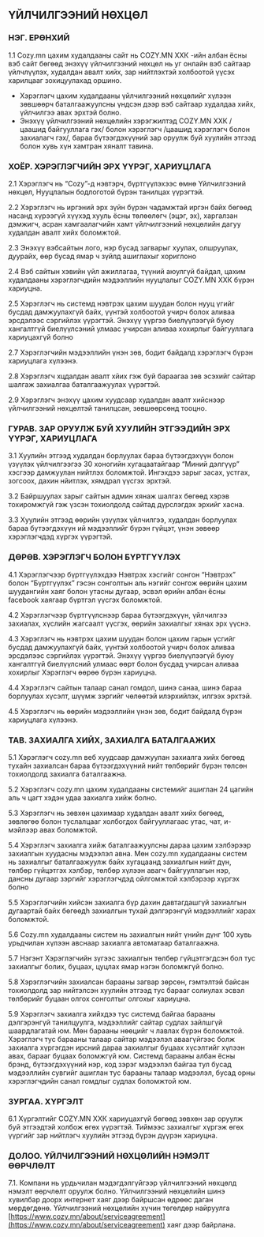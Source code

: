 ## ҮЙЛЧИЛГЭЭНИЙ НӨХЦӨЛ

### НЭГ. ЕРӨНХИЙ
1.1 Cozy.mn цахим худалдааны сайт нь COZY.MN ХХК -ийн албан ёсны вэб сайт бөгөөд энэхүү үйлчилгээний нөхцөл нь уг онлайн вэб сайтаар үйлчлүүлэх, худалдан авалт хийх, зар нийтлэхтэй холбоотой үүсэх харилцааг зохицуулахад оршино.

-   Хэрэглэгч цахим худалдааны үйлчилгээний нөхцөлийг хүлээн зөвшөөрч баталгаажуулсны үндсэн дээр вэб сайтаар худалдаа хийх, үйлчилгээ авах эрхтэй болно.   
-   Энэхүү үйлчилгээний нөхцөлийн хэрэгжилтэд COZY.MN ХХК /цаашид байгууллага гэх/ болон хэрэглэгч /цаашид хэрэглэгч болон захиалагч гэх/, бараа бүтээгдэхүүний зар оруулж буй хуулийн этгээд болон хувь хүн хамтран хяналт тавина.

### ХОЁР. ХЭРЭГЛЭГЧИЙН ЭРХ ҮҮРЭГ, ХАРИУЦЛАГА
2.1 Хэрэглэгч нь “Cozy”-д нэвтэрч, бүртгүүлэхээс өмнө Үйлчилгээний нөхцөл, Нууцлалын бодлоготой бүрэн танилцах үүрэгтэй.

2.2 Хэрэглэгч нь иргэний эрх зүйн бүрэн чадамжтай иргэн байх бөгөөд насанд хүрээгүй хүүхэд хууль ёсны төлөөлөгч (эцэг, эх), харгалзан дэмжигч, асран хамгаалагчийн хамт үйлчилгээний нөхцөлийн дагуу худалдан авалт хийх боломжтой.

2.3 Энэхүү вэбсайтын лого, нэр бусад загварыг хуулах, олшруулах, дуурайх, өөр бусад ямар ч зүйлд ашиглахыг хориглоно

2.4 Вэб сайтын хэвийн үйл ажиллагаа, түүний аюулгүй байдал, цахим худалдааны хэрэглэгчдийн мэдээллийн нууцлалыг COZY.MN ХХК бүрэн хариуцна.

2.5 Хэрэглэгч нь системд нэвтрэх цахим шуудан болон нууц үгийг бусдад дамжуулахгүй байх, үүнтэй холбоотой учирч болох аливаа эрсдэлээс сэргийлэх үүрэгтэй. Энэхүү үүргээ биелүүлээгүй буюу хангалтгүй биелүүлсэний улмаас учирсан аливаа хохирлыг байгууллага хариуцахгүй болно

2.7 Хэрэглэгчийн мэдээллийн үнэн зөв, бодит байдалд хэрэглэгч бүрэн хариуцлага хүлээнэ.

2.8 Хэрэглэгч хцдалдан авалт хйих гэж буй бараагаа зөв эсэхийг сайтар шалгаж захиалгаа баталгаажуулах үүрэгтэй. 

2.9 Хэрэглэгч энэхүү цахим хуудсаар худалдан авалт хийснээр үйлчилгээний нөхцөлтэй танилцсан, зөвшөөрсөнд тооцно.

### ГУРАВ. ЗАР ОРУУЛЖ БУЙ ХУУЛИЙН ЭТГЭЭДИЙН ЭРХ ҮҮРЭГ, ХАРИУЦЛАГА
3.1 Хуулийн этгээд худалдан борлуулах бараа бүтээгдэхүүн болон үзүүлэх үйлчилгээгээ 30 хоногийн хугацаатайгаар “Миний дэлгүүр” хэсгээр дамжуулан нийтлэх боломжтой. Ингэхдээ зарыг засах, устгах, зогсоох, дахин нйитлэх, хямдрал үүсгэх эрхтэй.

3.2 Байршуулах зарыг сайтын админ хянаж шалгах бөгөөд хэрэв тохиромжгүй гэж үзсэн тохиолдолд сайтад дүрслэгдэх эрхийг хасна.

3.3 Хуулийн этгээд өөрийн үзүүлэх үйлчилгээ, худалдан борлуулах бараа бүтээгдэхүүн ий мэдээллийг бүрэн гүйцэт, үнэн зөвөөр хэрэглэгчдэд хүргэх үүрэгтэй.

### ДӨРӨВ. ХЭРЭГЛЭГЧ БОЛОН БҮРТГҮҮЛЭХ
4.1 Хэрэглэгчээр бүртгүүлэхдээ  Нэвтрэх хэсгийг сонгон “Нэвтрэх” болон “Бүртгүүлэх” гэсэн сонголтын аль нэгийг сонгож өөрийн цахим шуудангийн хаяг болон утасны дугаар, эсвэл өрийн албан ёсны facebook хаягаар бүртгэл үүсгэх боломжтой. 

4.2 Хэрэглэгчээр бүртгүүлснээр бараа бүтээгдэхүүн, үйлчилгээ захиалах, хүслийн жагсаалт үүсгэх, өөрийн захиалгыг хянах эрх үүснэ.

4.3 Хэрэглэгч нь нэвтрэх цахим шуудан болон цахим гарын үсгийг бусдад дамжуулахгүй байх, үүнтэй холбоотой учирч болох аливаа эрсдэлээс сэргийлэх үүрэгтэй. Энэхүү үүргээ биелүүлээгүй буюу хангалтгүй биелүүлсний улмаас өөрт болон бусдад учирсан аливаа хохирлыг Хэрэглэгч өөрөө бүрэн хариуцна.

4.4 Хэрэглэгч сайтын талаар санал гомдол, шинэ санаа, шинэ бараа борлуулах хүсэлт, шүүмж зэргийг чөлөөтэй илэрхийлэх, илгээх эрхтэй.

4.5 Хэрэглэгч нь өөрийн мэдээллийн үнэн зөв, бодит байдалд бүрэн хариуцлага хүлээнэ.

### ТАВ. ЗАХИАЛГА ХИЙХ, ЗАХИАЛГА БАТАЛГААЖИХ
5.1 Хэрэглэгч cozy.mn веб хуудсаар дамжуулан захиалга хийх бөгөөд тухайн захиалсан бараа бүтээгдэхүүний нийт төлбөрийг бүрэн төлсөн тохиолдолд захиалга баталгаажна.

5.2 Хэрэглэгч cozy.mn цахим худалдааны системийг ашиглан 24 цагийн аль ч цагт хэдэн удаа захиалга хийж болно.

5.3 Хэрэглэгч нь зөвхөн цахимаар худалдан авалт хийх бөгөөд, зөвлөгөө болон  туслалцааг холбогдох байгууллагаас утас, чат, и-мэйлээр авах боломжтой.

5.4 Хэрэглэгч захиалга хийж баталгаажуулсны дараа цахим хэлбэрээр захиалгын хуудасны мэдээлэл авна. Мөн cozy.mn худалдааны систем нь захиалгыг баталгаажуулж байх хугацаанд захиалгын нийт дүн, төлбөр гүйцэтгэх хэлбэр, төлбөр хүлээн авагч байгууллагын нэр, дансны дугаар зэргийг хэрэглэгчдэд ойлгомжтой хэлбэрээр хүргэх болно

5.5 Хэрэглэгчийн хийсэн захиалга бүр дахин давтагдашгүй захиалгын дугаартай байх бөгөөдh захиалгын тухай дэлгэрэнгүй мэдээллийг харах боломжтой.

5.6 Cozy.mn худалдааны систем нь захиалгын нийт үнийн дүнг 100 хувь урьдчилан хүлээн авснаар захиалга автоматаар баталгаажна.

5.7 Нэгэнт Хэрэглэгчийн зүгээс захиалгын төлбөр гүйцэтгэгдсэн бол тус захиалгыг болих, буцаах, цуцлах ямар нэгэн боломжгүй болно.

5.8 Хэрэглэгчийн захиалсан барааны загвар зөрсөн, гэмтэлтэй байсан тохиолдолд зар нийтэлсэн хуулийн этгээд  тус барааг солиулах эсвэл төлбөрийг буцаан олгох сонголтыг олгохыг хариуцна.

5.9 Хэрэглэгч захиалга хийхдээ тус системд байгаа барааны дэлгэрэнгүй танилцуулга, мэдээллийг сайтар судлах зайлшгүй шаардлагатай юм. Мөн барааны нөөцийг ч лавлах бүрэн боломжтой. Хэрэглэгч тус барааны талаар сайтар мэдээлэл аваагүйгээс болж захиалга хүргэгдэн ирсний дараа захиалгыг буцаах хүсэлтийг хүлээн авах, барааг буцаах боломжгүй юм. Системд барааны албан ёсны брэнд, бүтээгдэхүүний нэр, код зэрэг мэдээлэл байгаа тул бусад мэдээллийн сувгийг ашиглан тус барааны талаар мэдээлэл, бусад орны хэрэглэгчдийн санал гомдлыг судлах боломжтой юм.

### ЗУРГАА. ХҮРГЭЛТ
6.1 Хүргэлтийг COZY.MN ХХК хариуцахгүй бөгөөд зөвхөн зар оруулж буй этгээдтэй холбож өгөх үүрэгтэй. Тиймээс захиалгыг хүргэж өгөх үүргийг зар нийтлэгч хуулийн этгээд бүрэн дүүрэн хариуцна.

### ДОЛОО. ҮЙЛЧИЛГЭЭНИЙ НӨХЦӨЛИЙН НЭМЭЛТ ӨӨРЧЛӨЛТ
7.1. Компани нь урдьчилан мэдэгдэлгүйгээр үйлчилгээний нөхцөлд нэмэлт өөрчлөлт оруулж болно. Үйлчилгээний нөхцөлийн шинэ хувилбар доорх интернет хаяг дээр байршсан өдрөөс даган мөрдөгдөнө. Үйлчилгээний нөхцөлийн хүчин төгөлдөр найруулга  [https://www.cozy.mn/about/serviceagreement](https://www.cozy.mn/about/serviceagreement) хаяг дээр байрлана.
